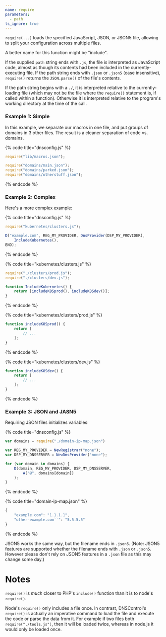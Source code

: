 ```yaml
---
name: require
parameters:
  - path
ts_ignore: true
---
```


`require(...)` loads the specified JavaScript, JSON, or JSON5 file, allowing
to split your configuration across multiple files.

A better name for this function might be "include".

If the supplied `path` string ends with `.js`, the file is interpreted
as JavaScript code, almost as though its contents had been included in
the currently-executing file.  If  the path string ends with `.json` or `.json5` (case insensitive),
`require()` returns the `JSON.parse()` of the file's contents.

If the path string begins with a `./`, it is interpreted relative to
the currently-loading file (which may not be the file where the
`require()` statement is, if called within a function). Otherwise it
is interpreted relative to the program's working directory at the time
of the call.

### Example 1: Simple

In this example, we separate our macros in one file, and put groups of domains
in 3 other files. The result is a cleaner separation of code vs. domains.

{% code title="dnsconfig.js" %}
```javascript
require("lib/macros.json");

require("domains/main.json");
require("domains/parked.json");
require("domains/otherstuff.json");
```
{% endcode %}

### Example 2: Complex

Here's a more complex example:

{% code title="dnsconfig.js" %}
```javascript
require("kubernetes/clusters.js");

D("example.com", REG_MY_PROVIDER, DnsProvider(DSP_MY_PROVIDER),
    IncludeKubernetes(),
END);
```
{% endcode %}

{% code title="kubernetes/clusters.js" %}
```javascript
require("./clusters/prod.js");
require("./clusters/dev.js");

function IncludeKubernetes() {
    return [includeK8Sprod(), includeK8Sdev()];
}
```
{% endcode %}

{% code title="kubernetes/clusters/prod.js" %}
```javascript
function includeK8Sprod() {
    return [
        // ...
    ];
}
```
{% endcode %}

{% code title="kubernetes/clusters/dev.js" %}
```javascript
function includeK8Sdev() {
    return [
        // ...
    ];
}
```
{% endcode %}

### Example 3: JSON and JASN5

Requiring JSON files initializes variables:

{% code title="dnsconfig.js" %}
```javascript
var domains = require("./domain-ip-map.json")

var REG_MY_PROVIDER = NewRegistrar("none");
var DSP_MY_DNSSERVER = NewDnsProvider("none");

for (var domain in domains) {
    D(domain, REG_MY_PROVIDER, DSP_MY_DNSSERVER,
        A("@", domains[domain])
    );
}
```
{% endcode %}

{% code title="domain-ip-map.json" %}
```javascript
{
    "example.com": "1.1.1.1",
    "other-example.com``": "5.5.5.5"
}
```
{% endcode %}

JSON5 works the same way, but the filename ends in `.json5`. (Note: JSON5
features are supported whether the filename ends with `.json` or `.json5`.
However please don't rely on JSON5 features in a `.json` file as this may
change some day.)

# Notes

`require()` is *much* closer to PHP's `include()` function than it
is to node's `require()`.

Node's `require()` only includes a file once.
In contrast, DNSControl's `require()` is actually an imperative command to
load the file and execute the code or parse the data from it.  For example if
two files both `require("./tools.js")`, then it will be
loaded twice, whereas in node.js it would only be loaded once.
